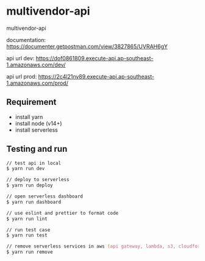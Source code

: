 # multivendor-api

multivendor-api

documentation: <https://documenter.getpostman.com/view/3827865/UVRAH6gY>

api url dev: <https://dof0861809.execute-api.ap-southeast-1.amazonaws.com/dev/>

api url prod: <https://2c4l21nv89.execute-api.ap-southeast-1.amazonaws.com/prod/>

## Requirement

- install yarn
- install node (v14+)
- install serverless

## Testing and run

```zsh
// test api in local
$ yarn run dev

// deploy to serverless
$ yarn run deploy

// open serverless dashboard
$ yarn run dashboard

// use eslint and prettier to format code
$ yarn run lint

// run test case
$ yarn run test

// remove serverless services in aws (api gateway, lambda, s3, cloudformation)
$ yarn run remove
```
